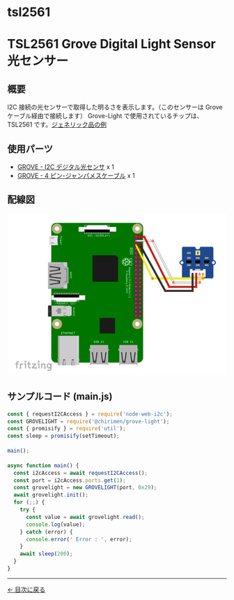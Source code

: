 # tsl2561

# TSL2561 Grove Digital Light Sensor 光センサー

## 概要

I2C 接続の光センサーで取得した明るさを表示します。（このセンサーは Grove ケーブル経由で接続します）
Grove-Light で使用されているチップは、TSL2561 です。[ジェネリック品の例](https://www.amazon.co.jp/s?k=TSL2561)

## 使用パーツ

- [GROVE - I2C デジタル光センサ](https://www.switch-science.com/catalog/1174/) x 1
- [GROVE - 4 ピン-ジャンパメスケーブル](https://www.switch-science.com/catalog/1048/) x 1

## 配線図

![配線図](./images/tsl2561/schematic.png 'schematic')

## サンプルコード (main.js)

```javascript
const { requestI2CAccess } = require('node-web-i2c');
const GROVELIGHT = require('@chirimen/grove-light');
const { promisify } = require('util');
const sleep = promisify(setTimeout);

main();

async function main() {
  const i2cAccess = await requestI2CAccess();
  const port = i2cAccess.ports.get(1);
  const grovelight = new GROVELIGHT(port, 0x29);
  await grovelight.init();
  for (;;) {
    try {
      const value = await grovelight.read();
      console.log(value);
    } catch (error) {
      console.error(' Error : ', error);
    }
    await sleep(200);
  }
}
```

---

[← 目次に戻る](./index.md)
